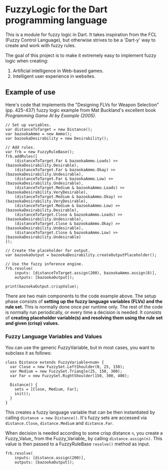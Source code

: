 # FuzzyLogic for the Dart programming language

This is a module for fuzzy logic in Dart. It takes inspiration from the
FCL (Fuzzy Control Language), but otherwise strives to be a 'Dart-y' way
to create and work with fuzzy rules.

The goal of this project is to make it extremely easy to implement fuzzy
logic when creating:

1. Artificial intelligence in Web-based games.
2. Intelligent user experience in websites.

## Example of use

Here's code that implements the "Designing FLVs for Weapon Selection" (pp. 
425-437) fuzzy logic example from Mat Buckland's excellent book _Programming
Game AI by Example (2005)._

    // Set up variables.
    var distanceToTarget = new Distance();
    var bazookaAmmo = new Ammo();
    var bazookaDesirability = new Desirability();
    
    // Add rules.
    var frb = new FuzzyRuleBase();
    frb.addRules([
        (distanceToTarget.Far & bazookaAmmo.Loads) >> (bazookaDesirability.Desirable),
        (distanceToTarget.Far & bazookaAmmo.Okay) >> (bazookaDesirability.Undesirable),
        (distanceToTarget.Far & bazookaAmmo.Low) >> (bazookaDesirability.Undesirable),
        (distanceToTarget.Medium & bazookaAmmo.Loads) >> (bazookaDesirability.VeryDesirable),
        (distanceToTarget.Medium & bazookaAmmo.Okay) >> (bazookaDesirability.VeryDesirable),
        (distanceToTarget.Medium & bazookaAmmo.Low) >> (bazookaDesirability.Desirable),
        (distanceToTarget.Close & bazookaAmmo.Loads) >> (bazookaDesirability.Undesirable),
        (distanceToTarget.Close & bazookaAmmo.Okay) >> (bazookaDesirability.Undesirable),
        (distanceToTarget.Close & bazookaAmmo.Low) >> (bazookaDesirability.Undesirable)
    ]);
    
    // Create the placeholder for output.
    var bazookaOutput = bazookaDesirability.createOutputPlaceholder();
    
    // Use the fuzzy inference engine.
    frb.resolve(
        inputs: [distanceToTarget.assign(200), bazookaAmmo.assign(8)], 
        outputs: [bazookaOutput]);
    
    print(bazookaOutput.crispValue);
    
There are two main components to the code example above. The setup phase 
consists of **setting up the fuzzy language variables (FLVs) and the rule set.**
This is normally done once per runtime only. The rest of the code is normally
run periodically, or every time a decision is needed. It consists of **creating
placeholder variable(s) and resolving them using the rule set and given (crisp)
values.** 

### Fuzzy Language Variables and Values

You can use the generic FuzzyVariable, but in most cases, you want to subclass
it as follows:

    class Distance extends FuzzyVariable<num> {
      var Close = new FuzzySet.LeftShoulder(0, 25, 150);
      var Medium = new FuzzySet.Triangle(25, 150, 300);
      var Far = new FuzzySet.RightShoulder(150, 300, 400);
      
      Distance() {
        sets = [Close, Medium, Far];
        init();
      }
    }
    
This creates a fuzzy language variable that can be then instantiated by calling
`distance = new Distance()`. It's fuzzy sets are accessed via `distance.Close`, 
`distance.Medium` and `distance.Far`. 

When decision is needed according to some crisp distance `n`, you create a 
Fuzzy_Value_ from the Fuzzy_Variable_ by calling `distance.assign(n)`. This
value is then passed to a FuzzyRuleBase `resolve()` method as input.
 
    frb.resolve(
        inputs: [distance.assign(200)], 
        outputs: [bazookaOutput]);